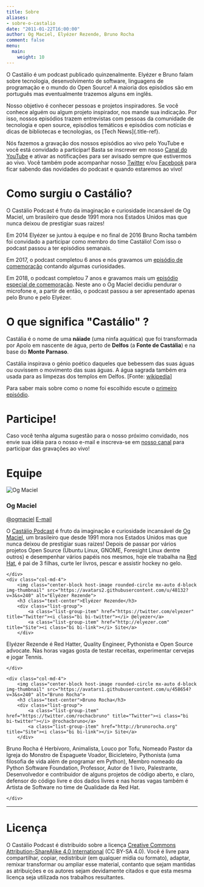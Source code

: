 ```yaml
---
title: Sobre
aliases:
- sobre-o-castalio
date: "2011-01-22T16:00:00"
author: Og Maciel, Elyézer Rezende, Bruno Rocha
comment: false
menu:
  main:
    weight: 10
---
```


O Castálio é um podcast publicado quinzenalmente. Elyézer e Bruno falam sobre
tecnologia, desenvolvimento de software, linguagens de programação e o mundo do
Open Source! A maioria dos episódios são em português mas eventualmente
trazemos alguns em inglês.

Nosso objetivo é conhecer pessoas e projetos inspiradores. Se você conhece
alguém ou algum projeto inspirador, nos mande sua indicação. Por isso, nossos
episódios trazem entrevistas com pessoas da comunidade de tecnologia e open
source, episódios temáticos e episódios com notícias e dicas de bibliotecas e
tecnologias, os [Tech News]{.title-ref}.

Nós fazemos a gravação dos nossos episódios ao vivo pelo YouTube e você está
convidado a participar! Basta se inscrever em nosso [Canal do
YouTube](http://youtube.com/c/CastalioPodcast) e ativar as notificações para
ser avisado sempre que estivermos ao vivo. Você também pode acompanhar nosso
[Twitter](http://twitter.com/castaliopod) e/ou
[Facebook](http://facebook.com/castaliopod) para ficar sabendo das novidades do
podcast e quando estaremos ao vivo!

# Como surgiu o Castálio?

O Castálio Podcast é fruto da imaginação e curiosidade incansável de Og Maciel,
um brasileiro que desde 1991 mora nos Estados Unidos mas que nunca deixou de
prestigiar suas raizes!

Em 2014 Elyézer se juntou à equipe e no final de 2016 Bruno Rocha também foi
convidado a participar como membro do time Castálio! Com isso o podcast passou
a ter episódios semanais.

Em 2017, o podcast completou 6 anos e nós gravamos um [episódio de
comemoração](%7Bfilename%7D../episodes/088-episodio-especial-de-6-anos.rst)
contando algumas curiosidades.

Em 2018, o podcast completou 7 anos e gravamos mais um [episódio especial de
comemoração](%7Bfilename%7D../episodes/128-7-anos-og-maciel.rst). Neste ano o
Og Maciel decidiu pendurar o microfone e, a partir de então, o podcast passou a
ser apresentado apenas pelo Bruno e pelo Elyézer.

# O que significa \"Castálio\" ?

Castália é o nome de uma **náiade** (uma ninfa aquática) que foi transformada
por Apolo em nascente de água, perto de **Delfos** (a **Fonte de Castália**) e
na base do **Monte Parnaso**.

Castália inspirava o génio poético daqueles que bebessem das suas águas ou
ouvissem o movimento das suas águas. A água sagrada também era usada para as
limpezas dos templos em Delfos. \[Fonte:
[wikipedia](https://secure.wikimedia.org/wikipedia/pt/wiki/Cast%C3%A1lia)\]

Para saber mais sobre como o nome foi escolhido escute o [primeiro
episódio](http://castalio.info/episodio-zero-og-maciel.html).

# Participe!

Caso você tenha alguma sugestão para o nosso próximo convidado, nos envie sua
idéia para o nosso e-mail e inscreva-se em [nosso
canal](http://youtube.com/c/CastalioPodcast) para participar das gravações ao
vivo!

<div class="clearfix"></div>

# Equipe

<div class="row">
    <div class="col-md-4">
        <img class="center-block host-image rounded-circle mx-auto d-block img-thumbnail" src="https://avatars0.githubusercontent.com/u/53362?v=3&s=240" alt="Og Maciel">
        <h3 class="text-center">Og Maciel</h3>
        <div class="list-group">
            <a class="list-group-item" href="https://twitter.com/ogmaciel" title="Twitter"><i class="bi bi-twitter"></i> @ogmaciel</a>
            <a class="list-group-item" href="mailto:omaciel@ogmaciel.com" title="E-mail"><i class="bi bi-envelope"></i> E-mail</a>
        </div>

O [Castálio Podcast](http://castalio.info) é fruto da imaginação e curiosidade
incansável de [Og Maciel](https://omaciel.github.io), um brasileiro que desde
1991 mora nos Estados Unidos mas que nunca deixou de prestigiar suas raizes!
Depois de passar por vários projetos Open Source (Ubuntu Linux, GNOME,
Foresight Linux dentre outros) e desempenhar vários papéis nos mesmos, hoje ele
trabalha na [Red Hat](https://www.redhat.com/en), é pai de 3 filhas, curte ler
livros, pescar e assistir hockey no gelo.

    </div>
    <div class="col-md-4">
        <img class="center-block host-image rounded-circle mx-auto d-block  img-thumbnail" src="https://avatars2.githubusercontent.com/u/48132?v=3&s=240" alt="Elyézer Rezende">
        <h3 class="text-center">Elyézer Rezende</h3>
        <div class="list-group">
            <a class="list-group-item" href="https://twitter.com/elyezer" title="Twitter"><i class="bi bi-twitter"></i> @elyezer</a>
            <a class="list-group-item" href="http://elyezer.com" title="Site"><i class="bi bi-link"></i> Site</a>
        </div>

Elyézer Rezende é Red Hatter, Quality Engineer, Pythonista e Open Source
advocate. Nas horas vagas gosta de testar receitas, experimentar cervejas e
jogar Tennis.

    </div>

    <div class="col-md-4">
        <img class="center-block host-image rounded-circle mx-auto d-block  img-thumbnail" src="https://avatars1.githubusercontent.com/u/458654?v=3&s=240" alt="Bruno Rocha">
        <h3 class="text-center">Bruno Rocha</h3>
        <div class="list-group">
            <a class="list-group-item" href="https://twitter.com/rochacbruno" title="Twitter"><i class="bi bi-twitter"></i> @rochacbruno</a>
            <a class="list-group-item" href="http://brunorocha.org" title="Site"><i class="bi bi-link"></i> Site</a>
        </div>

Bruno Rocha é Herbívoro, Animalista, Louco por Tofu, Nomeado Pastor da Igreja
do Monstro de Espaguete Voador, Bicicleteiro, Pythonista (uma filosofia de vida
além de programar em Python), Membro nomeado da Python Software Foundation,
Professor, Autor de 1 livro, Palestrante, Desenvolvedor e contribuidor de
alguns projetos de código aberto, e claro, defensor do código livre e dos dados
livres e nas horas vagas também é Artista de Software no time de Qualidade da
Red Hat.

    </div>
</div>

<hr />

# Licença

O Castálio Podcast é distribuído sobre a licença [Creative Commons
Attribution-ShareAlike 4.0
International](http://creativecommons.org/licenses/by-sa/4.0/) (CC BY-SA 4.0).
Você é livre para compartilhar, copiar, redistribuir (em qualquer mídia ou
formato), adaptar, remixar transformar ou ampliar esse material, contanto que
sejam mantidas as atribuições e os autores sejam devidamente citados e que esta
mesma licença seja utilizada nos trabalhos resultantes.
